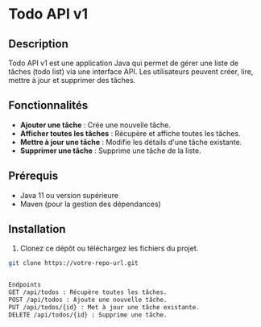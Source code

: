 # Todo API v1

## Description
Todo API v1 est une application Java qui permet de gérer une liste de tâches (todo list) via une interface API. Les utilisateurs peuvent créer, lire, mettre à jour et supprimer des tâches.

## Fonctionnalités
- **Ajouter une tâche** : Crée une nouvelle tâche.
- **Afficher toutes les tâches** : Récupère et affiche toutes les tâches.
- **Mettre à jour une tâche** : Modifie les détails d'une tâche existante.
- **Supprimer une tâche** : Supprime une tâche de la liste.

## Prérequis
- Java 11 ou version supérieure
- Maven (pour la gestion des dépendances)

## Installation
1. Clonez ce dépôt ou téléchargez les fichiers du projet.

```bash
git clone https://votre-repo-url.git


Endpoints
GET /api/todos : Récupère toutes les tâches.
POST /api/todos : Ajoute une nouvelle tâche.
PUT /api/todos/{id} : Met à jour une tâche existante.
DELETE /api/todos/{id} : Supprime une tâche.

